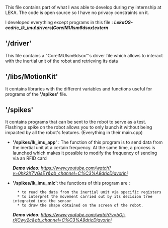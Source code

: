This file contains part of what I was able to develop during my internship at LEKA. 
The code is open source so I have no privacy constraints on it.

I developed everything except programs in this file :
***LekaOS-cedric_lk_imu\drivers\CoreIMUlsm6dsox\extern***


## '/driver'
This file contains a "CoreIMUlsm6dsox"'s driver file which allows to interact with the inertial unit of the robot and retrieving its data

## '/libs/MotionKit'
It contains libraries with the different variables and functions useful for programs of the **'/spikes'** file.

## '/spikes'
It contains programs that can be sent to the robot to serve as a test. 
Flashing a spike on the robot allows you to only launch it without being impacted by all the robot's features.
(Everything in their main.cpp)

- **'/spikes/lk_imu_app'** : The function of this program is to send data from the inertial unit at a certain frequency.
	At the same time, a process is launched which makes it possible to modify the frequency of sending via an RFID card

	***Demo video**: https://www.youtube.com/watch?v=0hk2X7VGsEY&ab_channel=C%C3%A9dricDiavorini*


- **'/spikes/lk_imu_mlc'**: the functions of this program are :

		* to read the data from the inertial unit via specific registers
		* to interpret the movement carried out by its decision tree integrated into the sensor 
		* to draw the shape obtained on the screen of the robot.

	***Demo video**: https://www.youtube.com/watch?v=bGj-rXCwy2c&ab_channel=C%C3%A9dricDiavorini*